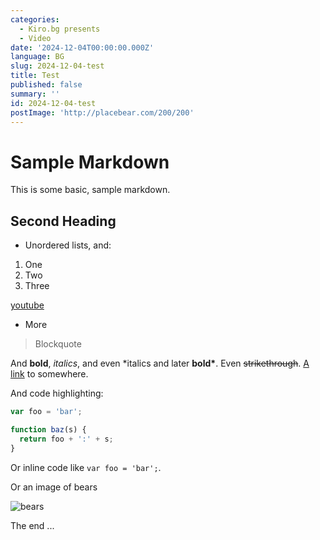 ```yaml
---
categories:
  - Kiro.bg presents
  - Video
date: '2024-12-04T00:00:00.000Z'
language: BG
slug: 2024-12-04-test
title: Test
published: false
summary: ''
id: 2024-12-04-test
postImage: 'http://placebear.com/200/200'
---
```


# Sample Markdown

This is some basic, sample markdown.

## Second Heading

- Unordered lists, and:

1. One
1. Two
1. Three

[youtube](https://www.youtube.com/watch?v=h_D3VFfhvs4?si)

- More

> Blockquote

And **bold**, _italics_, and even \*italics and later **bold\***. Even ~~strikethrough~~. [A link](https://markdowntohtml.com) to somewhere.

And code highlighting:

```js
var foo = 'bar';

function baz(s) {
  return foo + ':' + s;
}
```

Or inline code like `var foo = 'bar';`.

Or an image of bears

![bears](http://placebear.com/200/200)

The end ...
